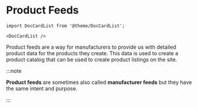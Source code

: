 # Product Feeds

```mdx-code-block
import DocCardList from '@theme/DocCardList';

<DocCardList />
```

Product feeds are a way for manufacturers to provide us with detailed product data for the products they create. 
This data is used to create a product catalog that can be used to create product listings on the site. 

:::note

**Product feeds** are sometimes also called **manufacturer feeds** but they have the same intent and purpose.

:::